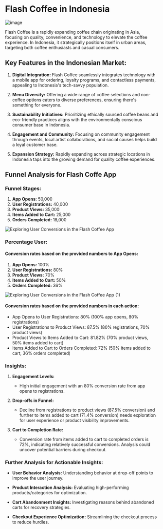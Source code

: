 # Flash Coffee in Indonesia

![image](https://github.com/ikhsannur1996/Product-Analytics/assets/32507742/6ebbfe91-380d-4595-a3ea-767ed872c83b)

Flash Coffee is a rapidly expanding coffee chain originating in Asia, focusing on quality, convenience, and technology to elevate the coffee experience. In Indonesia, it strategically positions itself in urban areas, targeting both coffee enthusiasts and casual consumers.

## Key Features in the Indonesian Market:

1. **Digital Integration:** Flash Coffee seamlessly integrates technology with a mobile app for ordering, loyalty programs, and contactless payments, appealing to Indonesia's tech-savvy population.

2. **Menu Diversity:** Offering a wide range of coffee selections and non-coffee options caters to diverse preferences, ensuring there's something for everyone.

3. **Sustainability Initiatives:** Prioritizing ethically sourced coffee beans and eco-friendly practices aligns with the environmentally conscious consumer base in Indonesia.

4. **Engagement and Community:** Focusing on community engagement through events, local artist collaborations, and social causes helps build a loyal customer base.

5. **Expansion Strategy:** Rapidly expanding across strategic locations in Indonesia taps into the growing demand for quality coffee experiences.

## Funnel Analysis for Flash Coffe App

### Funnel Stages:

1. **App Opens:** 50,000
2. **User Registrations:** 40,000
3. **Product Views:** 35,000
4. **Items Added to Cart:** 25,000
5. **Orders Completed:** 18,000

![Exploring User Conversions in the Flash Coffee App](https://github.com/ikhsannur1996/Product-Analytics/assets/32507742/7197700a-802a-494b-9bf6-12f81b46b184)

### Percentage User:
#### Conversion rates based on the provided numbers to App Opens:
1. **App Opens:** 100%
2. **User Registrations:** 80%
3. **Product Views:** 70%
4. **Items Added to Cart:** 50%
5. **Orders Completed:** 36%

![Exploring User Conversions in the Flash Coffee App (1)](https://github.com/ikhsannur1996/Product-Analytics/assets/32507742/28968bec-ddcf-4815-a7e3-e18dfb7ca8ca)

#### Conversion rates based on the provided numbers in each action:
- App Opens to User Registrations: 80% (100% app opens, 80% registrations)
- User Registrations to Product Views: 87.5% (80% registrations, 70% product views)
- Product Views to Items Added to Cart: 81.82% (70% product views, 50% items added to cart)
- Items Added to Cart to Orders Completed: 72% (50% items added to cart, 36% orders completed)

### Insights:

1. **Engagement Levels:**
   - High initial engagement with an 80% conversion rate from app opens to registrations.

2. **Drop-offs in Funnel:**
   - Decline from registrations to product views (87.5% conversion) and further to items added to cart (71.4% conversion) needs exploration for user experience or product visibility improvements.

3. **Cart to Completion Rate:**
   - Conversion rate from items added to cart to completed orders is 72%, indicating relatively successful conversions. Analysis could uncover potential barriers during checkout.

### Further Analysis for Actionable Insights:

- **User Behavior Analysis:** Understanding behavior at drop-off points to improve the user journey.
  
- **Product Interaction Analysis:** Evaluating high-performing products/categories for optimization.
  
- **Cart Abandonment Insights:** Investigating reasons behind abandoned carts for recovery strategies.
  
- **Checkout Experience Optimization:** Streamlining the checkout process to reduce hurdles.
